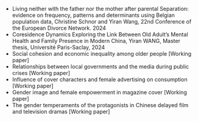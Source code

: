- Living neither with the father nor the mother after parental Separation: evidence on frequency, patterns and determinants using Belgian population data, Christine Schnor and Yiran Wang, 22nd Conference of the European Divorce Network. 2024
- Coresidence Dynamics Exploring the Link Between Old Adult’s Mental Health and Family Presence in Modern China, Yiran WANG, Master thesis, Université Paris-Saclay, 2024
- Social cohesion and economic inequality among older people [Working paper]
- Relationships between local governments and the media during public crises [Working paper]
- Influence of cover characters and female advertising on consumption [Working paper]
- Gender image and female empowerment in magazine cover [Working paper]
- The gender temperaments of the protagonists in Chinese delayed film and television dramas [Working paper]
